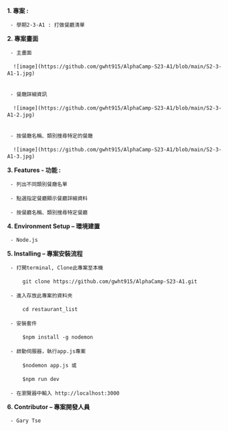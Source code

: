 **1.	專案 :**

     - 學期2-3-A1 : 打做餐廳清單

**2.	專案畫面**

     - 主畫面
      
      ![image](https://github.com/gwht915/AlphaCamp-S23-A1/blob/main/S2-3-A1-1.jpg)
 

     - 餐廰詳細資訊
     
      ![image](https://github.com/gwht915/AlphaCamp-S23-A1/blob/main/S2-3-A1-2.jpg)
 

     - 按餐廰名稱、類別搜尋特定的餐廰
     
      ![image](https://github.com/gwht915/AlphaCamp-S23-A1/blob/main/S2-3-A1-3.jpg)
 

**3.	Features - 功能 :** 

     - 列出不同類別餐廰名單
   
     - 點選指定餐廳顯示餐廳詳細資料
   
     - 按餐廳名稱、類別搜尋特定餐廳

**4.	Environment Setup – 環境建置**

     - Node.js

**5.	Installing – 專案安裝流程**

     - 打開terminal, Clone此專案至本機
   
         git clone https://github.com/gwht915/AlphaCamp-S23-A1.git
   
     - 進入存放此專案的資料夾
   
         cd restaurant_list
   
     - 安裝套件
   
         $npm install -g nodemon
   
     - 啟動伺服器，執行app.js專案
   
         $nodemon app.js 或
   
         $npm run dev
   
     - 在瀏覽器中輸入 http://localhost:3000

**6.	Contributor – 專案開發人員**

     - Gary Tse


